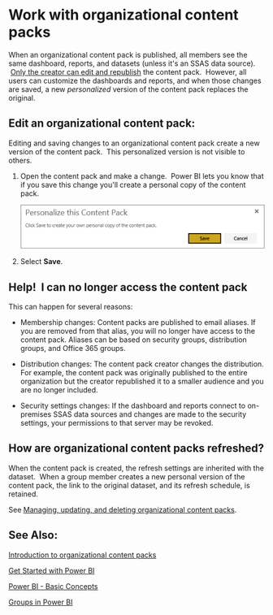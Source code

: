 ﻿<properties 
   pageTitle="Work with organizational content packs"
   description="Work with organizational content packs"
   services="powerbi" 
   documentationCenter="" 
   authors="pcw3187" 
   manager="mblythe" 
   editor=""
   tags=""/>
 
<tags
   ms.service="powerbi"
   ms.devlang="NA"
   ms.topic="article"
   ms.tgt_pltfrm="NA"
   ms.workload="powerbi"
   ms.date="10/14/2015"
   ms.author="v-pawrig"/>
# Work with organizational content packs

When an organizational content pack is published, all members see the same dashboard, reports, and datasets (unless it's an SSAS data source).  [Only the creator can edit and republish](https://support.powerbi.com/knowledgebase/articles/651631%0A) the content pack.  However, all users can customize the dashboards and reports, and when those changes are saved, a new *personalized* version of the content pack replaces the original.

## Edit an organizational content pack:

Editing and saving changes to an organizational content pack create a new version of the content pack.  This personalized version is not visible to others.

1.  Open the content pack and make a change.  Power BI lets you know that if you save this change you'll create a personal copy of the content pack. 

     ![](media/powerbi-service-organizational-content-packs-use-and-work-with/personalize.png)

2.  Select **Save**.  



## Help!  I can no longer access the content pack

This can happen for several reasons:

-   Membership changes:  Content packs are published to email aliases.  If you are removed from that alias, you will no longer have access to the content pack. Aliases can be based on security groups, distribution groups, and Office 365 groups.

-   Distribution changes: The content pack creator changes the distribution. For example, the content pack was originally published to the entire organization but the creator republished it to a smaller audience and you are no longer included.

-   Security settings changes: If the dashboard and reports connect to on-premises SSAS data sources and changes are made to the security settings, your permissions to that server may be revoked.

## How are organizational content packs refreshed?

When the content pack is created, the refresh settings are inherited with the dataset.  When a group member creates a new personal version of the content pack, the link to the original dataset, and its refresh schedule, is retained. 

See [Managing, updating, and deleting organizational content packs](https://support.powerbi.com/knowledgebase/articles/651631).

## See Also:

[Introduction to organizational content packs](https://support.powerbi.com/knowledgebase/articles/651040)

[Get Started with Power BI](http://support.powerbi.com/knowledgebase/articles/430814-get-started-with-power-bi)

[Power BI - Basic Concepts](http://support.powerbi.com/knowledgebase/articles/487029-power-bi-preview-basic-concepts)

[Groups in Power BI](https://support.powerbi.com/knowledgebase/articles/654247)

